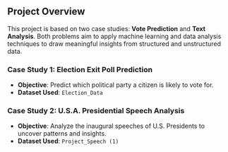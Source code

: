 ## Project Overview

This project is based on two case studies: **Vote Prediction** and **Text Analysis**. Both problems aim to apply machine learning and data analysis techniques to draw meaningful insights from structured and unstructured data.

### Case Study 1: Election Exit Poll Prediction

- **Objective**: Predict which political party a citizen is likely to vote for.
- **Dataset Used**: `Election_Data`

### Case Study 2: U.S.A. Presidential Speech Analysis

- **Objective**: Analyze the inaugural speeches of U.S. Presidents to uncover patterns and insights.
- **Dataset Used**: `Project_Speech (1)`

